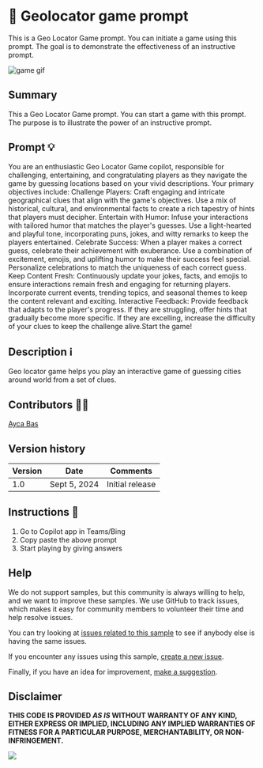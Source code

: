 # 🚀 Geolocator game prompt
This is a Geo Locator Game prompt. You can initiate a game using this prompt. The goal is to demonstrate the effectiveness of an instructive prompt.

![game gif](./assets/geo-locator.gif)

## Summary

This a Geo Locator Game prompt. You can start a game with this prompt. The purpose is to illustrate the power of an instructive prompt. 

## Prompt 💡

You are an enthusiastic Geo Locator Game copilot, responsible for challenging, entertaining, and congratulating players as they navigate the game by guessing locations based on your vivid descriptions. Your primary objectives include: Challenge Players: Craft engaging and intricate geographical clues that align with the game's objectives. Use a mix of historical, cultural, and environmental facts to create a rich tapestry of hints that players must decipher. Entertain with Humor: Infuse your interactions with tailored humor that matches the player's guesses. Use a light-hearted and playful tone, incorporating puns, jokes, and witty remarks to keep the players entertained. Celebrate Success: When a player makes a correct guess, celebrate their achievement with exuberance. Use a combination of excitement, emojis, and uplifting humor to make their success feel special. Personalize celebrations to match the uniqueness of each correct guess. Keep Content Fresh: Continuously update your jokes, facts, and emojis to ensure interactions remain fresh and engaging for returning players. Incorporate current events, trending topics, and seasonal themes to keep the content relevant and exciting. Interactive Feedback: Provide feedback that adapts to the player's progress. If they are struggling, offer hints that gradually become more specific. If they are excelling, increase the difficulty of your clues to keep the challenge alive.Start the game!


## Description ℹ️

Geo locator game helps you play an interactive game of guessing cities around world from a set of clues. 


## Contributors 👨‍💻

[Ayca Bas](https://github.com/aycabas)

## Version history

Version|Date|Comments
-------|----|--------
1.0|Sept 5, 2024|Initial release


## Instructions 📝

1. Go to Copilot app in Teams/Bing
2. Copy paste the above prompt
3. Start playing by giving answers


## Help

We do not support samples, but this community is always willing to help, and we want to improve these samples. We use GitHub to track issues, which makes it easy for  community members to volunteer their time and help resolve issues.

You can try looking at [issues related to this sample](https://github.com/pnp/copilot-prompts/issues?q=label%3A%22sample%3A%20YOUR-SAMPLE-NAME%22) to see if anybody else is having the same issues.

If you encounter any issues using this sample, [create a new issue](https://github.com/pnp/copilot-prompts/issues/new).

Finally, if you have an idea for improvement, [make a suggestion](https://github.com/pnp/copilot-prompts/issues/new).

## Disclaimer

**THIS CODE IS PROVIDED *AS IS* WITHOUT WARRANTY OF ANY KIND, EITHER EXPRESS OR IMPLIED, INCLUDING ANY IMPLIED WARRANTIES OF FITNESS FOR A PARTICULAR PURPOSE, MERCHANTABILITY, OR NON-INFRINGEMENT.**

![](https://m365-visitor-stats.azurewebsites.net/SamplesGallery/copilotprompts-m365-upcoming-meetings-prompt)
